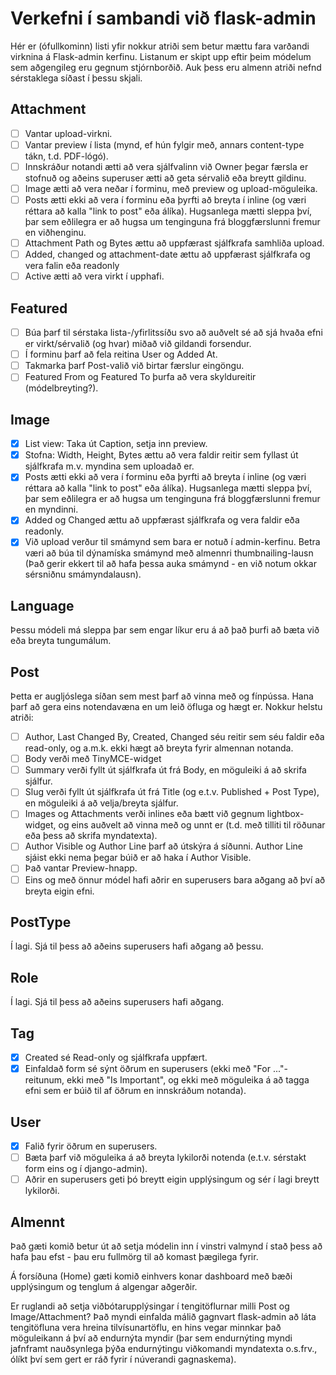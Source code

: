 # Verkefni í sambandi við flask-admin

Hér er (ófullkominn) listi yfir nokkur atriði sem betur mættu fara varðandi virknina á Flask-admin kerfinu. Listanum er skipt upp eftir þeim módelum sem aðgengileg eru gegnum stjórnborðið. Auk þess eru almenn atriði nefnd sérstaklega síðast í þessu skjali.

## Attachment

- [ ] Vantar upload-virkni.
- [ ] Vantar preview í lista (mynd, ef hún fylgir með, annars content-type tákn, t.d. PDF-lógó).
- [ ] Innskráður notandi ætti að vera sjálfvalinn við Owner þegar færsla er stofnuð og aðeins superuser ætti að geta sérvalið eða breytt gildinu.
- [ ] Image ætti að vera neðar í forminu, með preview og upload-möguleika.
- [ ] Posts ætti ekki að vera í forminu eða þyrfti að breyta í inline (og væri réttara að kalla "link to post" eða álíka). Hugsanlega mætti sleppa því, þar sem eðlilegra er að hugsa um tenginguna frá bloggfærslunni fremur en viðhenginu.
- [ ] Attachment Path og Bytes ættu að uppfærast sjálfkrafa samhliða upload.
- [ ] Added, changed og attachment-date ættu að uppfærast sjálfkrafa og vera falin eða readonly
- [ ] Active ætti að vera virkt í upphafi.

## Featured

- [ ] Búa þarf til sérstaka lista-/yfirlitssíðu svo að auðvelt sé að sjá hvaða efni er virkt/sérvalið (og hvar) miðað við gildandi forsendur.
- [ ] Í forminu þarf að fela reitina User og Added At.
- [ ] Takmarka þarf Post-valið við birtar færslur eingöngu.
- [ ] Featured From og Featured To þurfa að vera skyldureitir (módelbreyting?).

## Image

- [x] List view: Taka út Caption, setja inn preview.
- [x] Stofna: Width, Height, Bytes ættu að vera faldir reitir sem fyllast út sjálfkrafa m.v. myndina sem uploadað er.
- [x] Posts ætti ekki að vera í forminu eða þyrfti að breyta í inline (og væri réttara að kalla "link to post" eða álíka). Hugsanlega mætti sleppa því, þar sem eðlilegra er að hugsa um tenginguna frá bloggfærslunni fremur en myndinni.
- [x] Added og Changed ættu að uppfærast sjálfkrafa og vera faldir eða readonly.
- [x] Við upload verður til smámynd sem bara er notuð í admin-kerfinu. Betra væri að búa til dýnamíska smámynd með almennri thumbnailing-lausn (Það gerir ekkert til að hafa þessa auka smámynd - en við notum okkar sérsniðnu smámyndalausn).

## Language

Þessu módeli má sleppa þar sem engar líkur eru á að það þurfi að bæta við eða breyta tungumálum.

## Post

Þetta er augljóslega síðan sem mest þarf að vinna með og fínpússa. Hana þarf að gera eins notendavæna en um leið öfluga og hægt er. Nokkur helstu atriði:

- [ ] Author, Last Changed By, Created, Changed séu reitir sem séu faldir eða read-only, og a.m.k. ekki hægt að breyta fyrir almennan notanda.
- [ ] Body verði með TinyMCE-widget
- [ ] Summary verði fyllt út sjálfkrafa út frá Body, en möguleiki á að skrifa sjálfur.
- [ ] Slug verði fyllt út sjálfkrafa út frá Title (og e.t.v. Published + Post Type), en möguleiki á að velja/breyta sjálfur.
- [ ] Images og Attachments verði inlines eða bætt við gegnum lightbox-widget, og eins auðvelt að vinna með og unnt er (t.d. með tilliti til röðunar eða þess að skrifa myndatexta).
- [ ] Author Visible og Author Line þarf að útskýra á síðunni. Author Line sjáist ekki nema þegar búið er að haka í Author Visible.
- [ ] Það vantar Preview-hnapp.
- [ ] Eins og með önnur módel hafi aðrir en superusers bara aðgang að því að breyta eigin efni.

## PostType

Í lagi. Sjá til þess að aðeins superusers hafi aðgang að þessu.

## Role

Í lagi. Sjá til þess að aðeins superusers hafi aðgang.

## Tag

- [x] Created sé Read-only og sjálfkrafa uppfært.
- [x] Einfaldað form sé sýnt öðrum en superusers (ekki með "For ..."-reitunum, ekki með "Is Important", og ekki með möguleika á að tagga efni sem er búið til af öðrum en innskráðum notanda).

## User

- [x] Falið fyrir öðrum en superusers.
- [ ] Bæta þarf við möguleika á að breyta lykilorði notenda (e.t.v. sérstakt form eins og í django-admin).
- [ ] Aðrir en superusers geti þó breytt eigin upplýsingum og sér í lagi breytt lykilorði.

## Almennt

Það gæti komið betur út að setja módelin inn í vinstri valmynd í stað þess að hafa þau efst - þau eru fullmörg til að komast þægilega fyrir.

Á forsíðuna (Home) gæti komið einhvers konar dashboard með bæði upplýsingum og tenglum á algengar aðgerðir.

Er ruglandi að setja viðbótarupplýsingar í tengitöflurnar milli Post og Image/Attachment? Það myndi einfalda málið gagnvart flask-admin að láta tengitöfluna vera hreina tilvísunartöflu, en hins vegar minnkar það möguleikann á því að endurnýta myndir (þar sem endurnýting myndi jafnframt nauðsynlega þýða endurnýtingu viðkomandi myndatexta o.s.frv., ólíkt því sem gert er ráð fyrir í núverandi gagnaskema).
